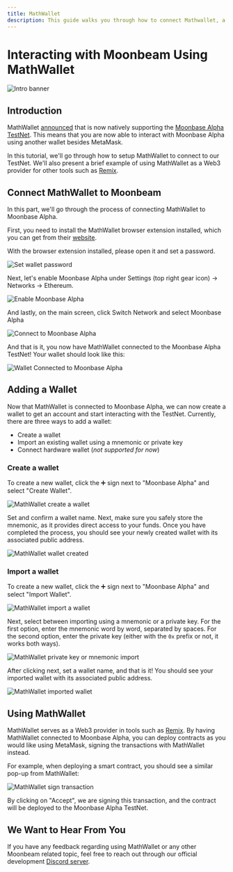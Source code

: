 ```yaml
---
title: MathWallet
description: This guide walks you through how to connect Mathwallet, a browser-based wallet that works with Ethereum, to Moonbeam.
---
```


# Interacting with Moonbeam Using MathWallet
 
![Intro banner](/images/mathwallet/mathwallet-banner.png)

## Introduction

MathWallet [announced](https://mathwallet.org/moonbeam-wallet/en/) that is now natively supporting the [Moonbase Alpha TestNet](/networks/testnet/). This means that you are now able to interact with Moonbase Alpha using another wallet besides MetaMask.

In this tutorial, we'll go through how to setup MathWallet to connect to our TestNet. We'll also present a brief example of using MathWallet as a Web3 provider for other tools such as [Remix](/integrations/remix/).

## Connect MathWallet to Moonbeam

In this part, we'll go through the process of connecting MathWallet to Moonbase Alpha. 

First, you need to install the MathWallet browser extension installed, which you can get from their [website](https://mathwallet.org/en-us/).

With the browser extension installed, please open it and set a password.

![Set wallet password](/images/mathwallet/mathwallet-images-1.png)

Next, let's enable Moonbase Alpha under Settings (top right gear icon) -> Networks -> Ethereum.

![Enable Moonbase Alpha](/images/mathwallet/mathwallet-images-2.png)

And lastly, on the main screen, click Switch Network and select Moonbase Alpha

![Connect to Moonbase Alpha](/images/mathwallet/mathwallet-images-3.png)

And that is it, you now have MathWallet connected to the Moonbase Alpha TestNet! Your wallet should look like this:

![Wallet Connected to Moonbase Alpha](/images/mathwallet/mathwallet-images-4.png)

## Adding a Wallet

Now that MathWallet is connected to Moonbase Alpha, we can now create a wallet to get an account and start interacting with the TestNet. Currently, there are three ways to add a wallet:

 - Create a wallet
 - Import an existing wallet using a mnemonic or private key
- Connect hardware wallet (_not supported for now_)

### Create a wallet

To create a new wallet, click the :heavy_plus_sign: sign next to "Moonbase Alpha" and select "Create Wallet".

![MathWallet create a wallet](/images/mathwallet/mathwallet-images-5.png)

Set and confirm a wallet name. Next, make sure you safely store the mnemonic, as it provides direct access to your funds. Once you have completed the process, you should see your newly created wallet with its associated public address.

![MathWallet wallet created](/images/mathwallet/mathwallet-images-6.png)

### Import a wallet

To create a new wallet, click the :heavy_plus_sign: sign next to "Moonbase Alpha" and select "Import Wallet".

![MathWallet import a wallet](/images/mathwallet/mathwallet-images-7.png)

Next, select between importing using a mnemonic or a private key. For the first option, enter the mnemonic word by word, separated by spaces. For the second option, enter the private key (either with the `0x` prefix or not, it works both ways).

![MathWallet private key or mnemonic import](/images/mathwallet/mathwallet-images-8.png)

After clicking next, set a wallet name, and that is it! You should see your imported wallet with its associated public address.

![MathWallet imported wallet](/images/mathwallet/mathwallet-images-9.png)

## Using MathWallet

MathWallet serves as a Web3 provider in tools such as [Remix](/integrations/remix/). By having MathWallet connected to Moonbase Alpha, you can deploy contracts as you would like using MetaMask, signing the transactions with MathWallet instead.

For example, when deploying a smart contract, you should see a similar pop-up from MathWallet:

![MathWallet sign transaction](/images/mathwallet/mathwallet-images-10.png)

By clicking on "Accept", we are signing this transaction, and the contract will be deployed to the Moonbase Alpha TestNet.

## We Want to Hear From You

If you have any feedback regarding using MathWallet or any other Moonbeam related topic, feel free to reach out through our official development [Discord server](https://discord.gg/PfpUATX).